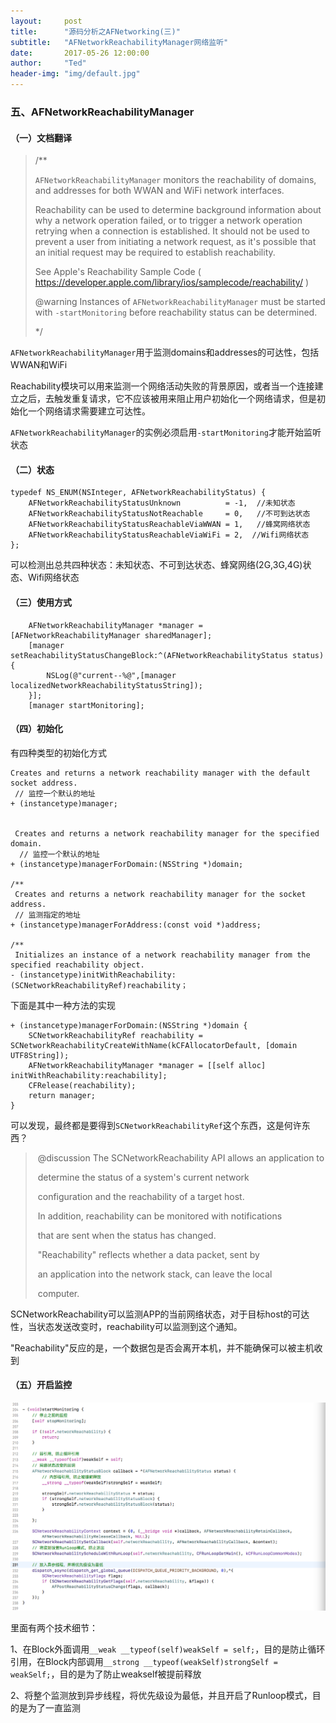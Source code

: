 ```yaml
---
layout:     post
title:      "源码分析之AFNetworking(三)"
subtitle:   "AFNetworkReachabilityManager网络监听"
date:       2017-05-26 12:00:00
author:     "Ted"
header-img: "img/default.jpg"
---
```


### 五、AFNetworkReachabilityManager

#### （一）文档翻译

> /**
>
>  `AFNetworkReachabilityManager` monitors the reachability of domains, and addresses for both WWAN and WiFi network interfaces.
>
>  Reachability can be used to determine background information about why a network operation failed, or to trigger a network operation retrying when a connection is established. It should not be used to prevent a user from initiating a network request, as it's possible that an initial request may be required to establish reachability.
>
>  See Apple's Reachability Sample Code ( https://developer.apple.com/library/ios/samplecode/reachability/ )
>
>  @warning Instances of `AFNetworkReachabilityManager` must be started with `-startMonitoring` before reachability status can be determined.
>
>  */

 `AFNetworkReachabilityManager`用于监测domains和addresses的可达性，包括WWAN和WiFi

Reachability模块可以用来监测一个网络活动失败的背景原因，或者当一个连接建立之后，去触发重复请求，它不应该被用来阻止用户初始化一个网络请求，但是初始化一个网络请求需要建立可达性。

 `AFNetworkReachabilityManager`的实例必须启用`-startMonitoring`才能开始监听状态

#### （二）状态

```
typedef NS_ENUM(NSInteger, AFNetworkReachabilityStatus) {
    AFNetworkReachabilityStatusUnknown          = -1,  //未知状态
    AFNetworkReachabilityStatusNotReachable     = 0,   //不可到达状态
    AFNetworkReachabilityStatusReachableViaWWAN = 1,   //蜂窝网络状态
    AFNetworkReachabilityStatusReachableViaWiFi = 2,  //Wifi网络状态
};
```

可以检测出总共四种状态：未知状态、不可到达状态、蜂窝网络(2G,3G,4G)状态、Wifi网络状态

#### （三）使用方式

```
    AFNetworkReachabilityManager *manager = [AFNetworkReachabilityManager sharedManager];
    [manager setReachabilityStatusChangeBlock:^(AFNetworkReachabilityStatus status) {
		NSLog(@"current--%@",[manager localizedNetworkReachabilityStatusString]);
	}];
    [manager startMonitoring];
```

#### （四）初始化

有四种类型的初始化方式

```
Creates and returns a network reachability manager with the default socket address.
 // 监控一个默认的地址
+ (instancetype)manager;


 Creates and returns a network reachability manager for the specified domain.
  // 监控一个默认的地址
+ (instancetype)managerForDomain:(NSString *)domain;

/**
 Creates and returns a network reachability manager for the socket address.
 // 监测指定的地址
+ (instancetype)managerForAddress:(const void *)address;

/**
 Initializes an instance of a network reachability manager from the specified reachability object.
- (instancetype)initWithReachability:(SCNetworkReachabilityRef)reachability；
```

下面是其中一种方法的实现

```
+ (instancetype)managerForDomain:(NSString *)domain {
    SCNetworkReachabilityRef reachability = SCNetworkReachabilityCreateWithName(kCFAllocatorDefault, [domain UTF8String]);
    AFNetworkReachabilityManager *manager = [[self alloc] initWithReachability:reachability];  
    CFRelease(reachability);
    return manager;
}

```

可以发现，最终都是要得到`SCNetworkReachabilityRef`这个东西，这是何许东西？

> ​	@discussion The SCNetworkReachability API allows an application to
>
> ​		determine the status of a system's current network
>
> ​		configuration and the reachability of a target host.
>
> ​		In addition, reachability can be monitored with notifications
>
> ​		that are sent when the status has changed.
>
> ​		"Reachability" reflects whether a data packet, sent by
>
> ​		an application into the network stack, can leave the local
>
> ​		computer.

SCNetworkReachability可以监测APP的当前网络状态，对于目标host的可达性，当状态发送改变时，reachability可以监测到这个通知。

"Reachability"反应的是，一个数据包是否会离开本机，并不能确保可以被主机收到

#### （五）开启监控

![img](/img/AFNetworking/09.png)

里面有两个技术细节：

1、在Block外面调用`__weak __typeof(self)weakSelf = self;`，目的是防止循环引用，在Block内部调用`__strong __typeof(weakSelf)strongSelf = weakSelf;`，目的是为了防止weakself被提前释放

2、将整个监测放到异步线程，将优先级设为最低，并且开启了Runloop模式，目的是为了一直监测